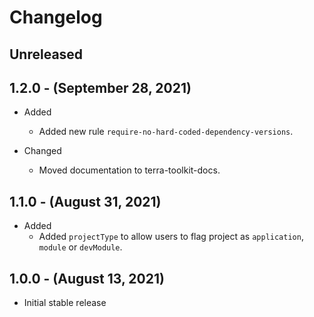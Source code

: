 # Changelog

## Unreleased

## 1.2.0 - (September 28, 2021)

* Added
  * Added new rule `require-no-hard-coded-dependency-versions`.

* Changed
  * Moved documentation to terra-toolkit-docs.

## 1.1.0 - (August 31, 2021)

* Added
  * Added `projectType` to allow users to flag project as `application`, `module` or `devModule`.

## 1.0.0 - (August 13, 2021)

* Initial stable release
